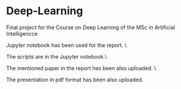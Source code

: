 # Deep-Learning
Final project for the Course on Deep Learning of the MSc in Artificial Intelligencce

Jupyter notebook has been used for the report. \\

The scripts are in the Jupyter notebook.\\

The mentioned paper in the report has been also uploaded. \\

The presentation in pdf format has been also uploaded.
